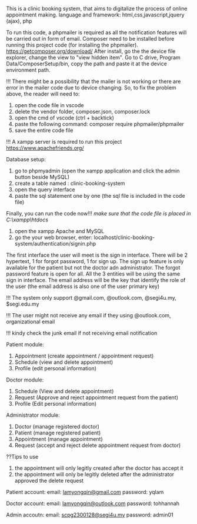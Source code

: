 This is a clinic booking system, that aims to digitalize the process of online appointment making.
language and framework: html,css,javascript,jquery (ajax), php

To run this code, a phpmailer is required as all the notification features will be carried out in form of email.
Composer need to be installed before running this project code (for installing the phpmailer).  https://getcomposer.org/download/
After install, go the the device file explorer, change the view to "view hidden item". Go to C drive, Program Data/ComposerSetup/bin, copy the path and paste it at the device environment path.

!!! There might be a possibility that the mailer is not working or there are error in the mailer code due to device changing. 
So, to fix the problem above, the reader will need to:
1. open the code file in vscode
2. delete the vendor folder, composer.json, composer.lock
3. open the cmd of vscode (ctrl + backtick)
4. paste the following command:  composer require phpmailer/phpmailer
5. save the entire code file

!!! A xampp server is required to run this project https://www.apachefriends.org/

Database setup:
1. go to phpmyadmin (open the xampp application and click the admin button beside MySQL)
2. create a table named : clinic-booking-system
3. open the query interface
4. paste the sql statement one by one (the sql file is included in the code file)

Finally, you can run the code now!!! *make sure that the code file is placed in C:\xampp\htdocs*
1. open the xampp Apache and MySQL
2. go the your web browser, enter: localhost/clinic-booking-system/authentication/signin.php

The first interface the user will meet is the sign in interface. There will be 2 hypertext, 1 for forgot password, 1 for sign up. The sign up feature is only available for the patient but not the doctor adn administrator.
The forgot password feature is open for all. All the 3 entities will be using the same sign in interface. The email address will be the key that identify the role of the user (the email address is also one of the user primary key)

!!! The system only support @gmail.com, @outlook.com, @segi4u.my, $segi.edu.my

!!! The user might not receive any email if they using @outlook.com, organizational email

!!! kindy check the junk email if not receiving email notification

Patient module:
1. Appointment (create appointment / appointment request)
2. Schedule (view and delete appointment)
3. Profile (edit personal information)

Doctor module:
1. Schedule (View and delete appointment)
2. Request (Approve and reject appointment request from the patient)
3. Profile (Edit personal information)

Administrator module:
1. Doctor (manage registered doctor)
2. Patient (manage registered patient)
3. Appointment (manage appointment)
4. Request (accept and reject delete appointment request from doctor)

??Tips to use
1. the appointment will only legitly created after the doctor has accept it
2. the appointment will only be legitly deleted after the administrator approved the delete request

Patient account:
email: lamyongqin@gmail.com
password: yqlam

Doctor account:
email: lamyongqin@outlook.com
password: tohhannah

Admin accoutn:
email: scpg2300128@segi4u.my
password: admin01
